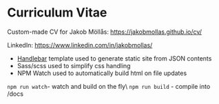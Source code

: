 # Curriculum Vitae
Custom-made CV for Jakob Möllås: https://jakobmollas.github.io/cv/

LinkedIn: https://www.linkedin.com/in/jakobmollas/

* [Handlebar](https://handlebarsjs.com/) template used to generate static site from JSON contents
* Sass/scss used to simplify css handling
* NPM Watch used to automatically build html on file updates

`npm run watch`- watch and build on the fly\ 
`npm run build` - compile into /docs
